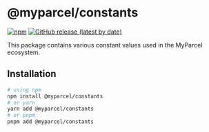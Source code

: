 # @myparcel/constants

[![npm](https://img.shields.io/npm/v/@myparcel/constants?labelColor=27272A&logoColor=FFFFFF&style=for-the-badge&color=CC3534&logo=npm)](https://www.npmjs.com/package/@myparcel/constants/)
[![GitHub release (latest by date)](https://img.shields.io/github/v/release/myparcelnl/js-sdk?labelColor=27272A&style=for-the-badge)](https://github.com/myparcelnl/js-sdk/releases)

This package contains various constant values used in the MyParcel ecosystem.

## Installation

```bash
# using npm
npm install @myparcel/constants
# or yarn
yarn add @myparcel/constants
# or pnpm
pnpm add @myparcel/constants
```
